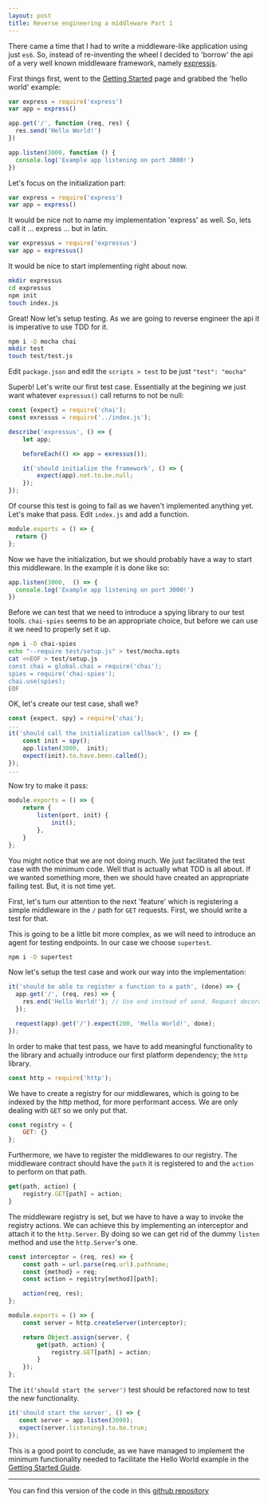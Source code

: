 ```yaml
---
layout: post
title: Reverse engineering a middleware Part 1
---
```


There came a time that I had to write a middleware-like application using just `es6`. So, instead of re-inventing the wheel I decided to 'borrow' the api of a very well known middleware framework, namely [expressjs](https://expressjs.com).

First things first, went to the [Getting Started](https://expressjs.com/en/starter/hello-world.html) page and grabbed the 'hello world' example:

```javascript
var express = require('express')
var app = express()

app.get('/', function (req, res) {
  res.send('Hello World!')
})

app.listen(3000, function () {
  console.log('Example app listening on port 3000!')
})
```

Let's focus on the initialization part:
```javascript
var express = require('express')
var app = express()
```
It would be nice not to name my implementation 'express' as well. So, lets call it  ... express ... but in latin.
```javascript
var expressus = require('expressus')
var app = expressus()
```

It would be nice to start implementing right about now.
```bash
mkdir expressus
cd expressus
npm init
touch index.js
```

Great! Now let's setup testing. As we are going to reverse engineer the api it is imperative to use TDD for it.
```bash
npm i -D mocha chai
mkdir test
touch test/test.js
```
Edit `package.json` and edit the `scripts > test` to be just `"test": "mocha"`

Superb! Let's write our first test case. Essentially at the begining we just want whatever `expressus()` call returns to not be null:
```javascript
const {expect} = require('chai');
const exressus = require('../index.js');

describe('expressus', () => {
    let app;

    beforeEach(() => app = exressus());

    it('should initialize the framework', () => {
        expect(app).not.to.be.null;
    });
});
```

Of course this test is going to fail as we haven't implemented anything yet. Let's make that pass. Edit `index.js` and add a function.
```javascript
module.exports = () => {
  return {}
};
```

Now we have the initialization, but we should probably have a way to start this middleware. In the example it is done like so:
```javascript
app.listen(3000,  () => {
  console.log('Example app listening on port 3000!')
})
```

Before we can test that we need to introduce a spying library to our test tools. ```chai-spies``` seems to be an appropriate choice, but before we can use it we need to properly set it up.

```bash
npm i -D chai-spies
echo "--require test/setup.js" > test/mocha.opts
cat <<EOF > test/setup.js
const chai = global.chai = require('chai');
spies = require('chai-spies');
chai.use(spies);
EOF
```

OK, let's create our test case, shall we?
```javascript
const {expect, spy} = require('chai');
...
it('should call the initialization callback', () => {
    const init = spy();
    app.listen(3000,  init);
    expect(init).to.have.been.called();
});
...
```

Now try to make it pass:
```javascript
module.exports = () => {
    return {
        listen(port, init) {
            init();
        },
    }
};
```

You might notice that we are not doing much. We just facilitated the test case with the minimum code. Well that is actually what TDD is all about. If we wanted something more, then we should have created an appropriate failing test. But, it is not time yet.

First, let's turn our attention to the next 'feature' which is registering a simple middleware in the `/` path for `GET` requests. First, we should write a test for that.

This is going to be a little bit more complex, as we will need to introduce an agent for testing endpoints. In our case we choose `supertest`.
```bash
npm i -D supertest
```

Now let's setup the test case and work our way into the implementation:
```javascript
it('should be able to register a function to a path', (done) => {
  app.get('/', (req, res) => {
    res.end('Hello World!'); // Use end instead of send. Request decoration is out of scope.
  });

  request(app).get('/').expect(200, 'Hello World!', done);
});
```

In order to make that test pass, we have to add meaningful functionality to the library and actually introduce our first platform dependency; the ```http``` library.
```javascript
const http = require('http');
```

We have to create a registry for our middlewares, which is going to be indexed by the http method, for more performant access. We are only dealing with ```GET``` so we only put that.
```javascript
const registry = {
    GET: {}
};
```

Furthermore, we have to register the middlewares to our registry. The middleware contract should have the ```path``` it is registered to and the ```action``` to perform on that path.
```javascript
get(path, action) {
    registry.GET[path] = action;
}
```

The middleware registry is set, but we have to have a way to invoke the registry actions. We can achieve this by implementing an interceptor and attach it to the ```http.Server```. By doing so we can get rid of the dummy ```listen``` method and use the ```http.Server```'s one.
```javascript
const interceptor = (req, res) => {
    const path = url.parse(req.url).pathname;
    const {method} = req;
    const action = registry[method][path];

    action(req, res);
};

module.exports = () => {
    const server = http.createServer(interceptor);

    return Object.assign(server, {
        get(path, action) {
            registry.GET[path] = action;
        }
    });
};
```

The ```it('should start the server')``` test should be refactored now to test the new functionality.
 ```javascript
it('should start the server', () => {
    const server = app.listen(3000);
    expect(server.listening).to.be.true;
});
```

This is a good point to conclude, as we have managed to implement the minimum functionality needed to facilitate the Hello World example in the [Getting Started Guide](https://expressjs.com/en/starter/hello-world.html).

---
You can find this version of the code in this [github repository](https://github.com/esarbanis/expressus/tree/Part1)
